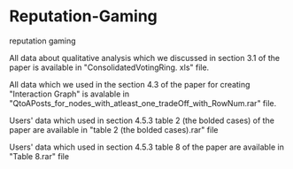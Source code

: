 # Reputation-Gaming
reputation gaming

All data about qualitative analysis which we discussed in section 3.1 of the paper is available in "ConsolidatedVotingRing. xls" file.

All data which we used in the section 4.3 of the paper for creating "Interaction Graph" is avalable in "QtoAPosts_for_nodes_with_atleast_one_tradeOff_with_RowNum.rar" file.

Users' data which used in section 4.5.3 table 2 (the bolded cases) of the paper are available in "table 2 (the bolded cases).rar" file

Users' data which used in section 4.5.3 table 8 of the paper are available in "Table 8.rar" file










